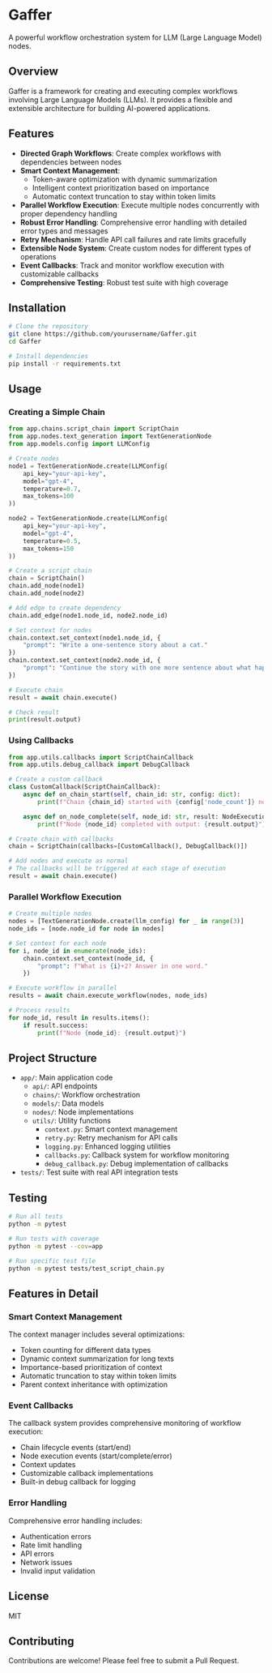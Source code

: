 # Gaffer

A powerful workflow orchestration system for LLM (Large Language Model) nodes.

## Overview

Gaffer is a framework for creating and executing complex workflows involving Large Language Models (LLMs). It provides a flexible and extensible architecture for building AI-powered applications.

## Features

- **Directed Graph Workflows**: Create complex workflows with dependencies between nodes
- **Smart Context Management**: 
  - Token-aware optimization with dynamic summarization
  - Intelligent context prioritization based on importance
  - Automatic context truncation to stay within token limits
- **Parallel Workflow Execution**: Execute multiple nodes concurrently with proper dependency handling
- **Robust Error Handling**: Comprehensive error handling with detailed error types and messages
- **Retry Mechanism**: Handle API call failures and rate limits gracefully
- **Extensible Node System**: Create custom nodes for different types of operations
- **Event Callbacks**: Track and monitor workflow execution with customizable callbacks
- **Comprehensive Testing**: Robust test suite with high coverage

## Installation

```bash
# Clone the repository
git clone https://github.com/yourusername/Gaffer.git
cd Gaffer

# Install dependencies
pip install -r requirements.txt
```

## Usage

### Creating a Simple Chain

```python
from app.chains.script_chain import ScriptChain
from app.nodes.text_generation import TextGenerationNode
from app.models.config import LLMConfig

# Create nodes
node1 = TextGenerationNode.create(LLMConfig(
    api_key="your-api-key",
    model="gpt-4",
    temperature=0.7,
    max_tokens=100
))

node2 = TextGenerationNode.create(LLMConfig(
    api_key="your-api-key",
    model="gpt-4",
    temperature=0.5,
    max_tokens=150
))

# Create a script chain
chain = ScriptChain()
chain.add_node(node1)
chain.add_node(node2)

# Add edge to create dependency
chain.add_edge(node1.node_id, node2.node_id)

# Set context for nodes
chain.context.set_context(node1.node_id, {
    "prompt": "Write a one-sentence story about a cat."
})
chain.context.set_context(node2.node_id, {
    "prompt": "Continue the story with one more sentence about what happens next."
})

# Execute chain
result = await chain.execute()

# Check result
print(result.output)
```

### Using Callbacks

```python
from app.utils.callbacks import ScriptChainCallback
from app.utils.debug_callback import DebugCallback

# Create a custom callback
class CustomCallback(ScriptChainCallback):
    async def on_chain_start(self, chain_id: str, config: dict):
        print(f"Chain {chain_id} started with {config['node_count']} nodes")

    async def on_node_complete(self, node_id: str, result: NodeExecutionResult):
        print(f"Node {node_id} completed with output: {result.output}")

# Create chain with callbacks
chain = ScriptChain(callbacks=[CustomCallback(), DebugCallback()])

# Add nodes and execute as normal
# The callbacks will be triggered at each stage of execution
result = await chain.execute()
```

### Parallel Workflow Execution

```python
# Create multiple nodes
nodes = [TextGenerationNode.create(llm_config) for _ in range(3)]
node_ids = [node.node_id for node in nodes]

# Set context for each node
for i, node_id in enumerate(node_ids):
    chain.context.set_context(node_id, {
        "prompt": f"What is {i}+2? Answer in one word."
    })

# Execute workflow in parallel
results = await chain.execute_workflow(nodes, node_ids)

# Process results
for node_id, result in results.items():
    if result.success:
        print(f"Node {node_id}: {result.output}")
```

## Project Structure

- `app/`: Main application code
  - `api/`: API endpoints
  - `chains/`: Workflow orchestration
  - `models/`: Data models
  - `nodes/`: Node implementations
  - `utils/`: Utility functions
    - `context.py`: Smart context management
    - `retry.py`: Retry mechanism for API calls
    - `logging.py`: Enhanced logging utilities
    - `callbacks.py`: Callback system for workflow monitoring
    - `debug_callback.py`: Debug implementation of callbacks
- `tests/`: Test suite with real API integration tests

## Testing

```bash
# Run all tests
python -m pytest

# Run tests with coverage
python -m pytest --cov=app

# Run specific test file
python -m pytest tests/test_script_chain.py
```

## Features in Detail

### Smart Context Management

The context manager includes several optimizations:
- Token counting for different data types
- Dynamic context summarization for long texts
- Importance-based prioritization of context
- Automatic truncation to stay within token limits
- Parent context inheritance with optimization

### Event Callbacks

The callback system provides comprehensive monitoring of workflow execution:
- Chain lifecycle events (start/end)
- Node execution events (start/complete/error)
- Context updates
- Customizable callback implementations
- Built-in debug callback for logging

### Error Handling

Comprehensive error handling includes:
- Authentication errors
- Rate limit handling
- API errors
- Network issues
- Invalid input validation

## License

MIT

## Contributing

Contributions are welcome! Please feel free to submit a Pull Request. 